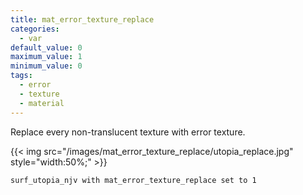 ```yaml
---
title: mat_error_texture_replace
categories:
  - var
default_value: 0
maximum_value: 1
minimum_value: 0
tags:
  - error
  - texture
  - material
---
```


Replace every non-translucent texture with error texture.

{{< img src="/images/mat_error_texture_replace/utopia_replace.jpg" style="width:50%;" >}}

`surf_utopia_njv with mat_error_texture_replace set to 1`
